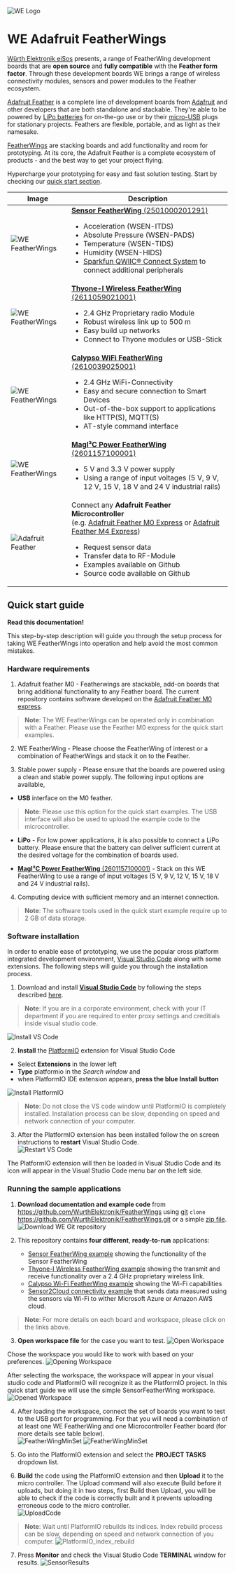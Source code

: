 ![WE Logo](assets/WE_Logo_small_t.png)

# WE Adafruit FeatherWings

[Würth Elektronik eiSos](https://www.we-online.de/web/en/wuerth_elektronik/start.php) presents, a range of FeatherWing development boards that are **open source** and **fully compatible** with the **Feather form factor**. Through these development boards WE brings a range of wireless connectivity modules, sensors and power modules to the Feather ecosystem.

[Adafruit Feather](https://www.adafruit.com/feather) is a complete line of development boards from [Adafruit](https://www.adafruit.com/) and other developers that are both standalone and stackable. They're able to be powered by [LiPo batteries](https://en.wikipedia.org/wiki/Lithium_polymer_battery) for on-the-go use or by their [micro-USB](https://www.we-online.de/katalog/de/em/connectors/input_output_connectors/wr-com) plugs for stationary projects. Feathers are flexible, portable, and as light as their namesake.

[FeatherWings](https://learn.adafruit.com/adafruit-feather/featherwings) are stacking boards and add functionality and room for prototyping. At its core, the Adafruit Feather is a complete ecosystem of products - and the best way to get your project flying.


Hypercharge your prototyping for easy and fast solution testing. 
Start by checking our [quick start section](#Quick-start-guide).

| Image    | Description |
| -------- | ----------- |
|![WE FeatherWings](assets/Stacked-FeatherWings-single-board.png) | [**Sensor FeatherWing** (2501000201291)](/SensorFeatherWing) <ul> <li>Acceleration (WSEN-ITDS)<li>Absolute Pressure (WSEN-PADS)<li>Temperature (WSEN-TIDS)<li>Humidity (WSEN-HIDS)<li>[Sparkfun QWIIC® Connect System](https://www.sparkfun.com/qwiic) to connect additional peripherals </ul> |
|![WE FeatherWings](assets/Stacked-FeatherWings-single-board.png) | [**Thyone-I Wireless FeatherWing** (2611059021001)](/ThyoneWirelessFeatherWing)<ul><li>2.4 GHz Proprietary radio Module<li>Robust wireless link up to 500 m<li>Easy build up networks<li>Connect to Thyone modules or USB-Stick</ul> |
|![WE FeatherWings](assets/Stacked-FeatherWings-single-board.png) | [**Calypso WiFi FeatherWing** (2610039025001)](/CalypsoWiFiFeatherWing)<ul><li>2.4 GHz WiFi-Connectivity <li>Easy and secure connection to Smart Devices<li>Out-of-the-box support to applications like HTTP(S), MQTT(S) <li>AT-style command interface </ul> |
|![WE FeatherWings](assets/Stacked-FeatherWings-single-board.png) | [**MagI³C Power FeatherWing** (2601157100001)](/MagI3CPowerFeatherWing)<ul><li>5 V and 3.3 V power supply<li>Using a range of input voltages (5 V, 9 V, 12 V, 15 V, 18 V and 24 V industrial rails)</ul> |
|![Adafruit Feather](assets/Stacked-FeatherWings-single-board-Mx.png) | Connect any **Adafruit Feather Microcontroller** <br>(e.g. [Adafruit Feather M0 Express](https://www.adafruit.com/product/3403) or [Adafruit Feather M4 Express](https://www.adafruit.com/product/3857))<ul><li>Request sensor data<li>Transfer data to RF-Module<li>Examples available on Github<li>Source code available on Github</ul> |

## Quick start guide

**Read this documentation!**

This step-by-step description will guide you through the setup process for taking WE FeatherWings into operation  and help avoid the most common mistakes.

### Hardware requirements

1. Adafruit feather M0 - Featherwings are stackable, add-on boards that bring additional functionality to any Feather board. The current repository contains software developed on the [Adafruit Feather M0 express](https://www.adafruit.com/product/3403).

>**Note**: The WE FeatherWings can be operated only in combination with a Feather. Please use the Feather M0 express for the quick start examples.

2. WE FeatherWing - Please choose the FeatherWing of interest or a combination of FeatherWings and stack it on to the Feather.

3. Stable power supply - Please ensure that the boards are powered using a clean and stable power supply. The following input options are available,
- **USB** interface on the M0 feather. 
>**Note**: Please use this option for the quick start examples. The USB interface will also be used to upload the example code to the microcontroller.

- **LiPo** - For low power applications, it is also possible to connect a LiPo battery. Please ensure that the battery can deliver sufficient current at the desired voltage for the combination of boards used.

- [**MagI³C Power FeatherWing** (2601157100001)](/MagI3CPowerFeatherWing) - Stack on this WE FeatherWing to use a range of input voltages (5 V, 9 V, 12 V, 15 V, 18 V and 24 V industrial rails).

4. Computing device with sufficient memory and an internet connection. 
>**Note**: The software tools used in the quick start example require up to 2 GB of data storage.


### Software installation
In order to enable ease of prototyping, we use the popular cross platform integrated development environment, [Visual Studio Code](https://code.visualstudio.com/) along with some extensions. The following steps will guide you through the installation process.

1. Download and install **[Visual Studio Code](https://code.visualstudio.com/download)** by following the steps described [here](https://code.visualstudio.com/docs/setup). 
>**Note**: If you are in a corporate environment, check with your IT department if you are required to enter proxy settings and creditials inside visual studio code.

![Install VS Code](assets/InstallVSCode.png)

2. **Install** the [PlatformIO](https://platformio.org/install/ide?install=vscode) extension for Visual Studio Code
  - Select **Extensions** in the lower left
  - **Type** platformio in the *Search window* and 
  - when PlatformIO IDE extension appears, **press the blue Install button**

![Install PlatformIO](assets/InstallPlatformIO.png)

> **Note**: Do not close the VS code window until PlatformIO is completely installed.
> Installation process can be slow, depending on speed and network connection of your computer. 

3. After the PlatformIO extension has been installed follow the on screen instructions to **restart** Visual Studio Code.                                                                                               
![Restart VS Code](assets/PlatformIO_Install_finished.png)

The PlatformIO extension will then be loaded in Visual Studio Code and its icon will appear in the Visual Studio Code menu bar on the left side.

### Running the sample applications

1. **Download documentation and example code** from https://github.com/WurthElektronik/FeatherWings using [git](https://git-scm.com/) ``clone`` https://github.com/WurthElektronik/FeatherWings.git or a simple [zip file](https://github.com/WurthElektronik/FeatherWings/archive/main.zip).     
![Download WE Git repository](assets/DownloadGitCode.png)

1. This repository contains **four different**, **ready-to-run** applications:
   - [Sensor FeatherWing example](/SensorFeatherWing/software) showing the functionality of the Sensor FeatherWing
   - [Thyone-I Wireless FeatherWing example](/ThyoneWirelessFeatherWing/software) showing the transmit and receive functionality over a 2.4 GHz proprietary wireless link. 
   - [Calypso Wi-Fi FeatherWing example](/CalypsoWiFiFeatherWing/software) showing the Wi-Fi capabilities
   - [Sensor2Cloud connectivity example](/Sensor2CloudConnectivity) that sends data measured using the sensors via Wi-Fi to wither Microsoft Azure or Amazon AWS cloud.

> **Note**: For more details on each board and workspace, please click on the links above.

3. **Open workspace file** for the case you want to test.
![Open Workspace](assets/OpenWorkspace.png)

Chose the workspace you would like to work with based on your preferences.
![Opening Workspace](assets/OpeningWorkspace.png)

After selecting the workspace, the workspace will appear in your visual studio code and PlatformIO will recognize it as the PlatformIO project. In this quick start guide we will use the simple SensorFeatherWing workspace.                                           
![Opened Workspace](assets/OpenedWorkspace.png)

4. After loading the workspace, connect the set of boards you want to test to the USB port for programming.
For that you will need a combination of at least one WE FeatherWing and one Microcontroller Feather board (for more details see table below).                                                             
![FeatherWingMinSet](assets/FeatherWing_min.jpg) 
![FeatherWingMinSet](assets/FeatherWing_connect.jpg)

5. Go into the PlatformIO extension and select the **PROJECT TASKS** dropdown list.

6. **Build** the code using the PlatformIO extension and then **Upload** it to the micro controller. The Upload command will also execute Build before it uploads, but doing it in two steps, first Build then Upload, you will be able to check if the code is correctly built and it prevents uploading erroneous code to the micro controller.                         
![UploadCode](assets/VSCode.png)

> **Note**: Wait until PlatformIO rebuilds its indices.
> Index rebuild process can be slow, depending on speed and network connection of you computer.
![PlatformIO_index_rebuild](assets/PlatformIO_index_rebuild.png)

7. Press **Monitor** and check the Visual Studio Code **TERMINAL** window for results.
![SensorResults](assets/SensorWorkspaceResults.png)

